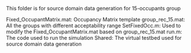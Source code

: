 This folder is for source domain data generation for 15-occupants group

Fixed_OccupantMatrix.mat: Occupancy Matrix template
group_rec_15.mat: All the groups with different acceptability range
SetFixedOcc.m: Used to modify the Fixed_OccupantMatrix.mat based on group_rec_15.mat
run.m: The code used to run the simulation
Shared: The virtual testbed used for source domain data generation
